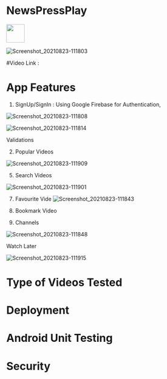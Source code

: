 # NewsPressPlay

<img src="https://user-images.githubusercontent.com/34758872/130397136-0f55361f-7965-438f-b1c7-bba1e04c30a2.png" width="48">

 ![Screenshot_20210823-111803](https://user-images.githubusercontent.com/34758872/130397136-0f55361f-7965-438f-b1c7-bba1e04c30a2.png)


#Video Link : 

# App Features

1. SignUp/SignIn : Using Google Firebase for Authentication, 
    
![Screenshot_20210823-111808](https://user-images.githubusercontent.com/34758872/130397139-b936949e-7e60-478d-ba62-93346724c80d.png)

![Screenshot_20210823-111814](https://user-images.githubusercontent.com/34758872/130397158-2c12498a-abf3-4c26-80cb-d4c078f72af4.png)

 Validations
 
2. Popular Videos

 ![Screenshot_20210823-111909](https://user-images.githubusercontent.com/34758872/130397221-a50ac554-3202-4530-a34f-bc7636ba351b.png)

5. Search Videos

![Screenshot_20210823-111901](https://user-images.githubusercontent.com/34758872/130397266-2927c8b5-3902-4c79-8cba-b99af0212f2b.png)

7. Favourite Vide
![Screenshot_20210823-111843](https://user-images.githubusercontent.com/34758872/130397281-e7ebebc8-1268-4a15-9880-078c07134d48.png)

9. Bookmark Video


11. Channels

![Screenshot_20210823-111848](https://user-images.githubusercontent.com/34758872/130397297-fae79917-a7b2-4fbf-8648-c818f728497b.png)

Watch Later

![Screenshot_20210823-111915](https://user-images.githubusercontent.com/34758872/130397310-7a346e74-9f63-4ecb-a554-f452088500ae.png)


# Type of Videos Tested

# Deployment 

# Android Unit Testing

# Security




